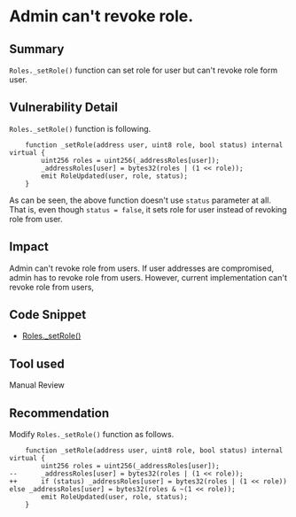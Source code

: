 # Admin can't revoke role.
## Summary
`Roles._setRole()` function can set role for user but can't revoke role form user.

## Vulnerability Detail
`Roles._setRole()` function is following.
```solidity
    function _setRole(address user, uint8 role, bool status) internal virtual {
        uint256 roles = uint256(_addressRoles[user]);
        _addressRoles[user] = bytes32(roles | (1 << role));
        emit RoleUpdated(user, role, status);
    }
```
As can be seen, the above function doesn't use `status` parameter at all.
That is, even though `status = false`, it sets role for user instead of revoking role from user.

## Impact
Admin can't revoke role from users.
If user addresses are compromised, admin has to revoke role from users.
However, current implementation can't revoke role from users, 

## Code Snippet
- [Roles._setRole()](https://github.com/sherlock-audit/2024-08-winnables-raffles/blob/main/public-contracts/contracts/Roles.sol#L29-L33)

## Tool used
Manual Review

## Recommendation
Modify `Roles._setRole()` function as follows.
```solidity
    function _setRole(address user, uint8 role, bool status) internal virtual {
        uint256 roles = uint256(_addressRoles[user]);
--      _addressRoles[user] = bytes32(roles | (1 << role));
++      if (status) _addressRoles[user] = bytes32(roles | (1 << role)) else _addressRoles[user] = bytes32(roles & ~(1 << role));
        emit RoleUpdated(user, role, status);
    }
```